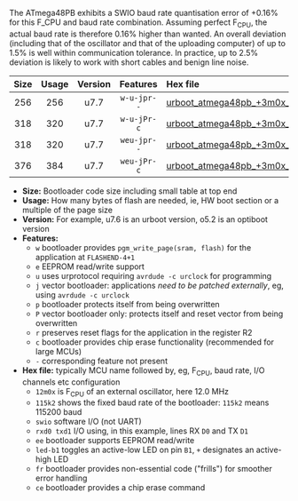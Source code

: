 The ATmega48PB exhibits a SWIO baud rate quantisation error of +0.16% for this F_CPU and baud rate combination. Assuming perfect F<sub>CPU</sub>, the actual baud rate is therefore 0.16% higher than wanted. An overall deviation (including that of the oscillator and that of the uploading computer) of up to 1.5% is well within communication tolerance. In practice, up to 2.5% deviation is likely to work with short cables and benign line noise.

|Size|Usage|Version|Features|Hex file|
|:-:|:-:|:-:|:-:|:--|
|256|256|u7.7|`w-u-jpr--`|[urboot_atmega48pb_+3m0x_+115k2_swio_rxd0_txd1_led+b5.hex](https://raw.githubusercontent.com/stefanrueger/urboot.hex/main/cores/minicore/atmega48pb/external_oscillator/fcpu_+3m0x/br_+115k2/urboot_atmega48pb_+3m0x_+115k2_swio_rxd0_txd1_led+b5.hex)|
|318|320|u7.7|`w-u-jPr-c`|[urboot_atmega48pb_+3m0x_+115k2_swio_rxd0_txd1_led+b5_fr_ce.hex](https://raw.githubusercontent.com/stefanrueger/urboot.hex/main/cores/minicore/atmega48pb/external_oscillator/fcpu_+3m0x/br_+115k2/urboot_atmega48pb_+3m0x_+115k2_swio_rxd0_txd1_led+b5_fr_ce.hex)|
|318|320|u7.7|`weu-jpr--`|[urboot_atmega48pb_+3m0x_+115k2_swio_rxd0_txd1_ee_led+b5.hex](https://raw.githubusercontent.com/stefanrueger/urboot.hex/main/cores/minicore/atmega48pb/external_oscillator/fcpu_+3m0x/br_+115k2/urboot_atmega48pb_+3m0x_+115k2_swio_rxd0_txd1_ee_led+b5.hex)|
|376|384|u7.7|`weu-jPr-c`|[urboot_atmega48pb_+3m0x_+115k2_swio_rxd0_txd1_ee_led+b5_fr_ce.hex](https://raw.githubusercontent.com/stefanrueger/urboot.hex/main/cores/minicore/atmega48pb/external_oscillator/fcpu_+3m0x/br_+115k2/urboot_atmega48pb_+3m0x_+115k2_swio_rxd0_txd1_ee_led+b5_fr_ce.hex)|

- **Size:** Bootloader code size including small table at top end
- **Usage:** How many bytes of flash are needed, ie, HW boot section or a multiple of the page size
- **Version:** For example, u7.6 is an urboot version, o5.2 is an optiboot version
- **Features:**
  + `w` bootloader provides `pgm_write_page(sram, flash)` for the application at `FLASHEND-4+1`
  + `e` EEPROM read/write support
  + `u` uses urprotocol requiring `avrdude -c urclock` for programming
  + `j` vector bootloader: applications *need to be patched externally*, eg, using `avrdude -c urclock`
  + `p` bootloader protects itself from being overwritten
  + `P` vector bootloader only: protects itself and reset vector from being overwritten
  + `r` preserves reset flags for the application in the register R2
  + `c` bootloader provides chip erase functionality (recommended for large MCUs)
  + `-` corresponding feature not present
- **Hex file:** typically MCU name followed by, eg, F<sub>CPU</sub>, baud rate, I/O channels etc configuration
  + `12m0x` is F<sub>CPU</sub> of an external oscillator, here 12.0 MHz
  + `115k2` shows the fixed baud rate of the bootloader: `115k2` means 115200 baud
  + `swio` software I/O (not UART)
  + `rxd0 txd1` I/O using, in this example, lines RX `D0` and TX `D1`
  + `ee` bootloader supports EEPROM read/write
  + `led-b1` toggles an active-low LED on pin `B1`, `+` designates an active-high LED
  + `fr` bootloader provides non-essential code ("frills") for smoother error handling
  + `ce` bootloader provides a chip erase command
